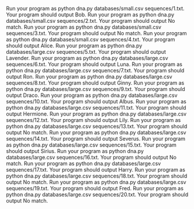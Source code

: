 Run your program as python dna.py databases/small.csv sequences/1.txt. Your program should output Bob.
Run your program as python dna.py databases/small.csv sequences/2.txt. Your program should output No match.
Run your program as python dna.py databases/small.csv sequences/3.txt. Your program should output No match.
Run your program as python dna.py databases/small.csv sequences/4.txt. Your program should output Alice.
Run your program as python dna.py databases/large.csv sequences/5.txt. Your program should output Lavender.
Run your program as python dna.py databases/large.csv sequences/6.txt. Your program should output Luna.
Run your program as python dna.py databases/large.csv sequences/7.txt. Your program should output Ron.
Run your program as python dna.py databases/large.csv sequences/8.txt. Your program should output Ginny.
Run your program as python dna.py databases/large.csv sequences/9.txt. Your program should output Draco.
Run your program as python dna.py databases/large.csv sequences/10.txt. Your program should output Albus.
Run your program as python dna.py databases/large.csv sequences/11.txt. Your program should output Hermione.
Run your program as python dna.py databases/large.csv sequences/12.txt. Your program should output Lily.
Run your program as python dna.py databases/large.csv sequences/13.txt. Your program should output No match.
Run your program as python dna.py databases/large.csv sequences/14.txt. Your program should output Severus.
Run your program as python dna.py databases/large.csv sequences/15.txt. Your program should output Sirius.
Run your program as python dna.py databases/large.csv sequences/16.txt. Your program should output No match.
Run your program as python dna.py databases/large.csv sequences/17.txt. Your program should output Harry.
Run your program as python dna.py databases/large.csv sequences/18.txt. Your program should output No match.
Run your program as python dna.py databases/large.csv sequences/19.txt. Your program should output Fred.
Run your program as python dna.py databases/large.csv sequences/20.txt. Your program should output No match.
